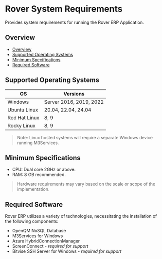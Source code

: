 # Rover System Requirements

Provides system requirements for running the Rover ERP Application.

## Overview
- [Overview](#overview)
- [Supported Operating Systems](#supported-operating-systems)
- [Minimum Specifications](#minimum-specifications)
- [Required Software](#required-software)

</PageHeader>

## Supported Operating Systems

| OS            | Versions                |
| ------------- | ----------------------- |
| Windows       | Server 2016, 2019, 2022 |
| Ubuntu Linux  | 20.04, 22.04, 24.04     |
| Red Hat Linux | 8, 9                    |
| Rocky Linux   | 8, 9                    |

> Note: Linux hosted systems will require a separate Windows device running M3Services.

## Minimum Specifications

- CPU: Dual core 2GHz or above.
- RAM: 8 GB recommended.

> Hardware requirements may vary based on the scale or scope of the implementation.

## Required Software

Rover ERP utilizes a variety of technologies, necessitating the installation of the following components:

- OpenQM NoSQL Database
- M3Services for Windows
- Azure HybridConnectionManager
- ScreenConnect - *required for support*
- Bitvise SSH Server for Windows - *required for support*

</PageFooter>